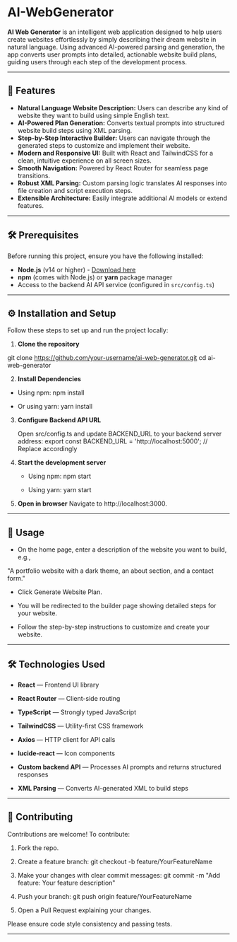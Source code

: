 # AI-WebGenerator


**AI Web Generator** is an intelligent web application designed to help users create websites effortlessly by simply describing their dream website in natural language. Using advanced AI-powered parsing and generation, the app converts user prompts into detailed, actionable website build plans, guiding users through each step of the development process.

---

## 🚀 Features

- **Natural Language Website Description:** Users can describe any kind of website they want to build using simple English text.
- **AI-Powered Plan Generation:** Converts textual prompts into structured website build steps using XML parsing.
- **Step-by-Step Interactive Builder:** Users can navigate through the generated steps to customize and implement their website.
- **Modern and Responsive UI:** Built with React and TailwindCSS for a clean, intuitive experience on all screen sizes.
- **Smooth Navigation:** Powered by React Router for seamless page transitions.
- **Robust XML Parsing:** Custom parsing logic translates AI responses into file creation and script execution steps.
- **Extensible Architecture:** Easily integrate additional AI models or extend features.

---

## 🛠️ Prerequisites

Before running this project, ensure you have the following installed:

- **Node.js** (v14 or higher) - [Download here](https://nodejs.org/)
- **npm** (comes with Node.js) or **yarn** package manager
- Access to the backend AI API service (configured in `src/config.ts`)

---

## ⚙️ Installation and Setup

Follow these steps to set up and run the project locally:

1. **Clone the repository**

  git clone https://github.com/your-username/ai-web-generator.git
  cd ai-web-generator

2. **Install Dependencies**
   
  - Using npm:
   npm install
   
   - Or using yarn:
   yarn install

3. **Configure Backend API URL**
   
   Open src/config.ts and update BACKEND_URL to your backend server address:
   export const BACKEND_URL = 'http://localhost:5000'; // Replace accordingly
   
4. **Start the development server**
   - Using npm:
   npm start

   - Using yarn:
   yarn start

5. **Open in browser**
   Navigate to http://localhost:3000.

---

## 🎯 Usage

- On the home page, enter a description of the website you want to build, e.g.,

"A portfolio website with a dark theme, an about section, and a contact form."

- Click Generate Website Plan.

- You will be redirected to the builder page showing detailed steps for your website.

- Follow the step-by-step instructions to customize and create your website.

---

## 🛠️ Technologies Used

- **React** — Frontend UI library

- **React Router** — Client-side routing

- **TypeScript** — Strongly typed JavaScript

- **TailwindCSS** — Utility-first CSS framework

- **Axios** — HTTP client for API calls

- **lucide-react** — Icon components

- **Custom backend API** — Processes AI prompts and returns structured responses

- **XML Parsing** — Converts AI-generated XML to build steps

---

## 🤝 Contributing

Contributions are welcome! To contribute:

1. Fork the repo.

2. Create a feature branch:
   git checkout -b feature/YourFeatureName
   
3. Make your changes with clear commit messages:
   git commit -m "Add feature: Your feature description"

4. Push your branch:
   git push origin feature/YourFeatureName

5. Open a Pull Request explaining your changes.

Please ensure code style consistency and passing tests.

---
